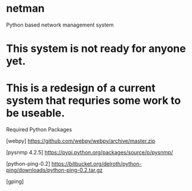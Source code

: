 netman
======

Python based network management system


# This system is not ready for anyone yet. 
# This is a redesign of a current system that requries some work to be useable. 

Required Python Packages

[webpy]
https://github.com/webpy/webpy/archive/master.zip

[pysnmp 4.2.5]
https://pypi.python.org/packages/source/p/pysnmp/


[python-ping-0.2]
https://bitbucket.org/delroth/python-ping/downloads/python-ping-0.2.tar.gz

[gping]

